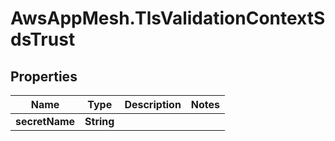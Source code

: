 # AwsAppMesh.TlsValidationContextSdsTrust

## Properties

Name | Type | Description | Notes
------------ | ------------- | ------------- | -------------
**secretName** | **String** |  | 


